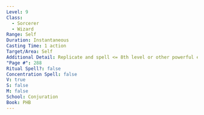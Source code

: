 ```yaml
---
Level: 9
Class:
  - Sorcerer
  - Wizard
Range: Self
Duration: Instantaneous
Casting Time: 1 action
Target/Area: Self
Additional Detail: Replicate and spell <= 8th level or other powerful effect granted. See Sourcebook.
"Page #": 288
Ritual Spell?: false
Concentration Spell: false
V: true
S: false
M: false
School: Conjuration
Book: PHB
---
```

